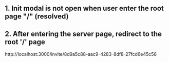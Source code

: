 ## 1. Init modal is not open when user enter the root page "/" (resolved)
## 2. After entering the server page, redirect to the root '/' page


http://localhost:3000/invite/8d9a5c88-aac9-4283-8df8-27fcd6e45c58